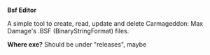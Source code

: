 **Bsf Editor**

A simple tool to create, read, update and delete Carmageddon: Max Damage's .BSF (BinaryStringFormat) files.

**Where exe?**
Should be under "releases", maybe